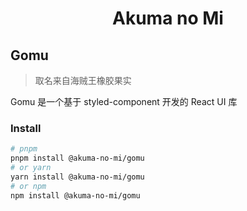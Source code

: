 <center><h1>Akuma no Mi</h1></center>

## Gomu
> 取名来自海贼王橡胶果实

Gomu 是一个基于 styled-component 开发的 React UI 库

### Install

```bash
# pnpm
pnpm install @akuma-no-mi/gomu
# or yarn
yarn install @akuma-no-mi/gomu
# or npm
npm install @akuma-no-mi/gomu
```
